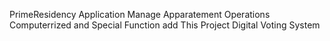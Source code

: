 PrimeResidency Application  Manage Apparatement Operations Computerrized and Special Function add This Project Digital Voting System

